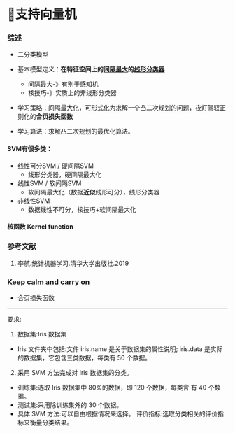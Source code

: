 # 支持向量机

### 综述

- 二分类模型
- 基本模型定义：**在特征空间上的<u>间隔最大</u>的<u>线形分类器</u>**
  - 间隔最大-》有别于感知机
  - 核技巧-》实质上的非线形分类器
- 学习策略：间隔最大化，可形式化为求解一个凸二次规划的问题，夜灯驾驭正则化的**合页损失函数**

- 学习算法：求解凸二次规划的最优化算法。

#### SVM有很多类：

- 线性可分SVM / 硬间隔SVM
  - 线形分类器，硬间隔最大化
- 线性SVM / 软间隔SVM
  - 软间隔最大化（数据**近似**线形可分），线形分类器
- 非线性SVM
  - 数据线性不可分，核技巧+软间隔最大化

#### 核函数 Kernel function





### 参考文献

1. 李航.统计机器学习.清华大学出版社.2019

### Keep calm and carry on

- 合页损失函数

---

要求: 
1. 数据集:Iris 数据集
- Iris 文件夹中包括:文件 iris.name 是关于数据集的属性说明; iris.data 是实际的数据集，它包含三类数据，每类有 50 个数据。
2. 采用 SVM 方法完成对 Iris 数据集的分类。
- 训练集:选取 Iris 数据集中 80%的数据，即 120 个数据，每类含 有 40 个数据。
- 测试集:采用除训练集外的 30 个数据。
- 具体 SVM 方法:可以自由根据情况来选择。 评价指标:选取分类相关的评价指标来衡量分类结果。


